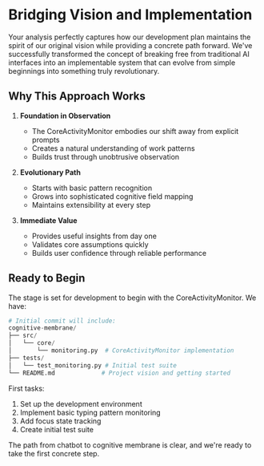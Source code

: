 # Bridging Vision and Implementation

Your analysis perfectly captures how our development plan maintains the spirit of our original vision while providing a concrete path forward. We've successfully transformed the concept of breaking free from traditional AI interfaces into an implementable system that can evolve from simple beginnings into something truly revolutionary.

## Why This Approach Works

1. **Foundation in Observation**
   - The CoreActivityMonitor embodies our shift away from explicit prompts
   - Creates a natural understanding of work patterns
   - Builds trust through unobtrusive observation

2. **Evolutionary Path**
   - Starts with basic pattern recognition
   - Grows into sophisticated cognitive field mapping
   - Maintains extensibility at every step

3. **Immediate Value**
   - Provides useful insights from day one
   - Validates core assumptions quickly
   - Builds user confidence through reliable performance

## Ready to Begin

The stage is set for development to begin with the CoreActivityMonitor. We have:

```python
# Initial commit will include:
cognitive-membrane/
├── src/
│   └── core/
│       └── monitoring.py  # CoreActivityMonitor implementation
├── tests/
│   └── test_monitoring.py # Initial test suite
└── README.md             # Project vision and getting started
```

First tasks:
1. Set up the development environment
2. Implement basic typing pattern monitoring
3. Add focus state tracking
4. Create initial test suite

The path from chatbot to cognitive membrane is clear, and we're ready to take the first concrete step.
